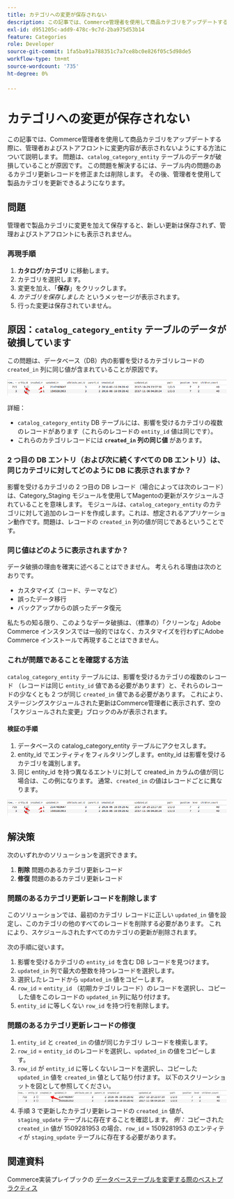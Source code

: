 ```yaml
---
title: カテゴリへの変更が保存されない
description: この記事では、Commerce管理者を使用して商品カテゴリをアップデートする際に、管理者およびストアフロントに変更内容が表示されないようにする方法について説明します。 問題は、「catalog_category_entity」テーブル内の破損したデータが原因です。 この問題を解決するには、テーブル内の問題のあるカテゴリ更新レコードを修正または削除します。 その後、管理者を使用して製品カテゴリを更新できるようになります。
exl-id: d951205c-add9-478c-9c7d-2ba975d53b14
feature: Categories
role: Developer
source-git-commit: 1fa5ba91a788351c7a7ce8bc0e826f05c5d98de5
workflow-type: tm+mt
source-wordcount: '735'
ht-degree: 0%

---
```


# カテゴリへの変更が保存されない

この記事では、Commerce管理者を使用して商品カテゴリをアップデートする際に、管理者およびストアフロントに変更内容が表示されないようにする方法について説明します。 問題は、`catalog_category_entity` テーブルのデータが破損していることが原因です。 この問題を解決するには、テーブル内の問題のあるカテゴリ更新レコードを修正または削除します。 その後、管理者を使用して製品カテゴリを更新できるようになります。

## 問題

管理者で製品カテゴリに変更を加えて保存すると、新しい更新は保存されず、管理およびストアフロントにも表示されません。

### 再現手順

1. **カタログ**/**カテゴリ** に移動します。
1. カテゴリを選択します。
1. 変更を加え、「**保存**」をクリックします。
1. *カテゴリを保存しました* というメッセージが表示されます。
1. 行った変更は保存されていません。

## 原因：`catalog_category_entity` テーブルのデータが破損しています

この問題は、データベース（DB）内の影響を受けるカテゴリレコードの `created_in` 列に同じ値が含まれていることが原因です。

![catalog_category_entity テーブルの破損したデータ ](assets/catalog_category_entity.png)

詳細：

* `catalog_category_entity` DB テーブルには、影響を受けるカテゴリの複数のレコードがあります（これらのレコードの `entity_id` 値は同じです）。
* これらのカテゴリレコードには **`created_in` 列の同じ値** があります。

### 2 つ目の DB エントリ（および次に続くすべての DB エントリ）は、同じカテゴリに対してどのように DB に表示されますか？

影響を受けるカテゴリの 2 つ目の DB レコード（場合によっては次のレコード）は、Category\_Staging モジュールを使用してMagentoの更新がスケジュールされていることを意味します。 モジュールは、`catalog_category_entity` のカテゴリに対して追加のレコードを作成します。これは、想定されるアプリケーション動作です。問題は、レコードの `created_in` 列の値が同じであるということです。

### 同じ値はどのように表示されますか？

データ破損の理由を確実に述べることはできません。 考えられる理由は次のとおりです。

* カスタマイズ（コード、テーマなど）
* 誤ったデータ移行
* バックアップからの誤ったデータ復元

私たちの知る限り、このようなデータ破損は、（標準の）「クリーンな」Adobe Commerce インスタンスでは一般的ではなく、カスタマイズを行わずにAdobe Commerce インストールで再現することはできません。

### これが問題であることを確認する方法

`catalog_category_entity` テーブルには、影響を受けるカテゴリの複数のレコード （レコードは同じ `entity_id` 値である必要があります）と、それらのレコードの少なくとも 2 つが同じ `created_in` 値である必要があります。 これにより、ステージングスケジュールされた更新はCommerce管理者に表示されず、空の「スケジュールされた変更」ブロックのみが表示されます。

#### 検証の手順

1. データベースの catalog\_category\_entity テーブルにアクセスします。
1. entity\_id でエンティティをフィルタリングします。entity\_id は影響を受けるカテゴリを識別します。
1. 同じ entity\_id を持つ異なるエントリに対して created\_in カラムの値が同じ場合は、この例になります。 通常、`created_in` の値はレコードごとに異なります。

![catalog_category_entity テーブルの破損したデータ ](assets/catalog_category_entity.png)

## 解決策

次のいずれかのソリューションを選択できます。

1. **削除** 問題のあるカテゴリ更新レコード
1. **修復** 問題のあるカテゴリ更新レコード

### 問題のあるカテゴリ更新レコードを削除します

このソリューションでは、最初のカテゴリ レコードに正しい `updated_in` 値を設定し、このカテゴリの他のすべてのレコードを削除する必要があります。 これにより、スケジュールされたすべてのカテゴリの更新が削除されます。

次の手順に従います。

1. 影響を受けるカテゴリの `entity_id` を含む DB レコードを見つけます。
1. `updated_in` 列で最大の整数を持つレコードを選択します。
1. 選択したレコードから `updated_in` 値をコピーします。
1. `row_id` = `entity_id` （初期カテゴリレコード）のレコードを選択し、コピーした値をこのレコードの `updated_in` 列に貼り付けます。
1. `entity_id` に等しくない `row_id` を持つ行を削除します。

### 問題のあるカテゴリ更新レコードの修復

1. `entity_id` と `created_in` の値が同じカテゴリ レコードを検索します。
1. `row_id` = `entity_id` のレコードを選択し、`updated_in` の値をコピーします。
1. `row_id` が `entity_id` に等しくないレコードを選択し、コピーした `updated_in` 値を `created_in` 値として貼り付けます。 以下のスクリーンショットを図として参照してください。    ![created_in value.png をコピー ](assets/copy_created-in_value.png)
1. 手順 3 で更新したカテゴリ更新レコードの `created_in` 値が、`staging_update` テーブルに存在することを確認します。 *例：* コピーされた `created_in` 値が 1509281953 の場合、`row_id` = 1509281953 のエンティティが `staging_update` テーブルに存在する必要があります。

## 関連資料

Commerce実装プレイブックの [ データベーステーブルを変更する際のベストプラクティス ](https://experienceleague.adobe.com/en/docs/commerce-operations/implementation-playbook/best-practices/development/modifying-core-and-third-party-tables#why-adobe-recommends-avoiding-modifications)
